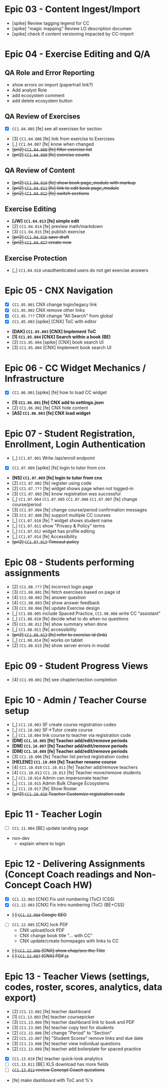 # Epic 03 - Content Ingest/Import

- [spike] Review tagging legend for CC
- [spike] "magic mapping" Review LO description documen
- [spike] check if content versioning impacted by CC-import

# Epic 04 - Exercise Editing and Q/A

## QA Role and Error Reporting

- show errors on import (papertrail link?)
- Add analyst Role
- add ecosystem comment
- add delete ecosystem button

## QA Review of Exercises

- [x] `CC1.04.005` [fe] see all exercises for section
- [3] `CC1.04.006` [fe] link from exercise to Exercises
- [_] `CC1.04.007` [fe] know when changed
- <s>[pri2] `CC1.04.008` [fe] filter exercise list</s>
- <s>[pri2] `CC1.04.009` [fe] exercise counts</s>


## QA Review of Content

- <s>[pri2] `CC1.04.010` [fe] show book page_module with markup</s>
- <s>[pri2] `CC1.04.011` [fe] link to edit book page_module</s>
- <s>[pri2] `CC1.04.012` [fe] switch sections</s>


## Exercise Editing

- **[JW] `CC1.04.013` [fe] simple edit**
- [2] `CC1.04.014` [fe] preview math/markdown
- [3] `CC1.04.015` [fe] publish exercise
- <s>[pri2] `CC1.04.016` save draft</s>
- <s>[pri2] `CC1.04.017` create new</s>


## Exercise Protection

- [_] `CC1.04.018` unauthenticated users do not get exercise answers



# Epic 05 - CNX Navigation

- [x] `CC1.05.001` CNX change login/legacy link
- [x] `CC1.05.002` CNX remove other links
- [x] `CC1.05.???` CNX change "All Search" from global
- [x] `CC1.05.003` [spike] [CNX] ToC with editor
- **[DAK] `CC1.05.003` [CNX] Implement ToC**
- **[1] `CC1.05.004` [CNX] Search within a book (BE)**
- [2] `CC1.05.004` [spike] [CNX] book search UI
- [3] `CC1.05.004` [CNX] Implement book search UI


# Epic 06 - CC Widget Mechanics / Infrastructure

- [x] `CC1.06.001` [spike] [fe] how to load CC widget
- **[1] `CC1.06.001` [fe] CNX add to settings.json**
- [2] `CC1.06.002` [fe] CNX hide content
- **[AS] `CC1.06.003` [fe] CNX load widget**


# Epic 07 - Student Registration, Enrollment, Login Authentication

- [_] `CC1.07.001` Write /api/enroll endpoint
- [x] `CC1.07.009` [spike] [fe] login to tutor from cnx
- **[NS] `CC1.07.009` [fe] login to tutor from cnx**
- [2] `CC1.07.002` [fe] register using code
- [2] `CC1.07.???` [fe] widget shows page when not logged-in
- [3] `CC1.07.003` [fe] know registration was successful
- [_] `CC1.07.004` `CC1.07.005` `CC1.07.006` `CC1.07.007` [fe] change course/period
- [3] `CC1.07.004` [fe] change course/period confirmation messages
- [3] `CC1.07.008` [fe] support multiple CC courses
- [_] `CC1.07.010` [fe] ? widget shows student name
- [_] `CC1.07.011` show "Privacy & Policy" terms
- [_] `CC1.07.012` widget has profile editing
- [_] `CC1.07.014` [fe] Accessibility
- <s>[pri2] `CC1.07.013` Timeout policy</s>


# Epic 08 - Students performing assignments

- [2] `CC1.08.???` [fe] incorrect login page
- [3] `CC1.08.001` [fe] fetch exercises based on page id
- [4] `CC1.08.002` [fe] answer question
- [4] `CC1.08.003` [fe] show answer feedback
- [3] `CC1.08.004` [fe] update Exercise design
- [_] `CC1.08.005` include Spaced Practice, `CC1.08.006` write CC "assistant"
- [_] `CC1.08.010` [fe] decide what to do when no questions
- [5] `CC1.08.012` [fe] show summary when done
- [_] `CC1.08.011` [fe] accessibility
- <s>[pri2] `CC1.08.013` [fe] refer to exercise id (link)</s>
- [_] `CC1.08.014` [fe] works on tablet
- [2] `CC1.08.015` [fe] show server errors in modal


# Epic 09 - Student Progress Views

- [4] `CC1.09.001` [fe] see chapter/section completion


# Epic 10 - Admin / Teacher Course setup

- [_] `CC1.10.003` SF create course registration codes
- [_] `CC1.10.002` SF->Tutor create course
- [_] `CC1.10.004` link course to teacher via registration code
- **[DM] `CC1.10.005` [fe] Teacher add/edit/remove periods**
- **[DM] `CC1.10.007` [fe] Teacher add/edit/remove periods**
- **[DM] `CC1.10.008` [fe] Teacher add/edit/remove periods**
- [3] `CC1.10.006` [fe] Teacher list period registration codes
- **[HELENE] `CC1.10.009` [fe] Teacher rename course**
- [4] `CC1.10.010` `CC1.10.011` [fe] Teacher add/remove teachers
- [4] `CC1.10.012` `CC1.10.013` [fe] Teacher move/remove students
- [_] `CC1.10.014` Admin can impersonate teacher
- [_] `CC1.10.015` Admin Bulk Change Ecosystems
- [_] `CC1.10.017` [fe] Show Roster
- <s>[pri2] `CC1.10.016` Teacher Customize registration code</s>


# Epic 11 - Teacher Login

- [ ] `CC1.11.004` [BE] update landing page

- non-dev
  - explain where to login


# Epic 12 - Delivering Assignments (Concept Coach readings and Non-Concept Coach HW)

- [x] `CC1.12.003` [CNX] Fix unit numbering (ToC) (CSS)
- [x] `CC1.12.003` [CNX] Fix intro numbering (ToC) (BE+CSS)
- <s>[ ] `CC1.12.004` Google SEO</s>
- [ ] `CC1.12.005` [CNX] lock PDF
  - CNX upload/lock PDF
  - CNX change book title "... with CC"
  - CNX update/create homepages with links to CC
- <s>[ ] `CC1.12.006` [CNX] show chap/sec the Title</s>
- <s>[ ] `CC1.12.007` [CNX] PDF.js</s>


# Epic 13 - Teacher Views (settings, codes, roster, scores, analytics, data export)

- [2] `CC1.13.002` [fe] teacher dashboard
- [1] `CC1.13.003` [fe] teacher coursepicker
- [3] `CC1.13.004` [fe] teacher dashboard link to book and PDF
- [3] `CC1.13.005` [fe] teacher copy text for students
- [2] `CC1.13.006` [fe] change "Period" to "Section"
- [2] `CC1.13.007` [fe] "Student Scores" remove links and due date
- [3] `CC1.13.008` [fe] teacher view individual questions
- [2] `CC1.13.009` [fe] teacher add boilerplate for spaced practice
- [x] `CC1.13.010` [fe] teacher quick-look analytics
- [ ] `CC1.13.011` [BE] XLS download has more fields
- [ ] <s>`CC1.13.012` review Concept Coach questions</s>
- [fe] make dashboard with ToC and %'s
